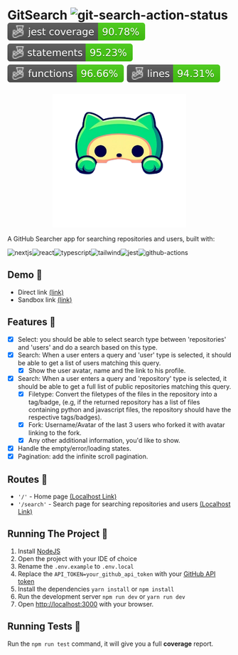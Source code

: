 
# GitSearch ![git-search-action-status](https://github.com/BelalAtallah/git-search/actions/workflows/actions.yml/badge.svg)  ![Jest coverage](./badges/coverage-jest%20coverage.svg) ![Jest coverage](./badges/coverage-statements.svg)  ![Jest coverage](./badges/coverage-functions.svg) ![Jest coverage](./badges/coverage-lines.svg)

<p align="center">
  <img src="./public/github-avatar.png" width="300px" height="300px" alt="Git-Search">
</p>
A GitHub Searcher app for searching repositories and users, built with:


![nextjs](https://img.shields.io/badge/next%20js-000000?style=for-the-badge&logo=nextdotjs&logoColor=white
)![react](https://img.shields.io/badge/React-20232A?style=for-the-badge&logo=react&logoColor=61DAFB)![typescript](https://img.shields.io/badge/TypeScript-007ACC?style=for-the-badge&logo=typescript&logoColor=white
)![tailwind](https://img.shields.io/badge/Tailwind_CSS-38B2AC?style=for-the-badge&logo=tailwind-css&logoColor=white
)![jest](https://img.shields.io/badge/Jest-323330?style=for-the-badge&logo=Jest&logoColor=white
)![github-actions](https://img.shields.io/badge/Github%20Actions-282a2e?style=for-the-badge&logo=githubactions&logoColor=367cfe
)

## Demo 🔻
- Direct link [(link)](https://jzsssq-3000.csb.app/search)
- Sandbox link [(link)](https://codesandbox.io/p/github/BelalAtallah/git-search/main?file=%2F.codesandbox%2Ftasks.json&workspaceId=fa509c70-06f2-42db-8869-0e0bf5b8b76b)

## Features 🔻
- [x] Select: you should be able to select search type between 'repositories' and 'users' and do a search based on this type.
- [x]  Search: When a user enters a query and 'user' type is selected, it should be able to get a list of users matching this query.
    - [x]  Show the user avatar, name and the link to his profile.
- [x]  Search: When a user enters a query and 'repository' type is selected, it should be able to get a full list of public repositories matching this query.
    - [x]  Filetype: Convert the filetypes of the files in the repository into a tag/badge, (e.g, if the returned repository has a list of files containing python and javascript files, the repository should have the respective tags/badges).
    - [x]  Fork: Username/Avatar of the last 3 users who forked it with avatar linking to the fork.
    - [x]  Any other additional information, you'd like to show.
-  [x] Handle the empty/error/loading states.
-  [x] Pagination: add the infinite scroll pagination.

## Routes 🔻
- `'/'` - Home page [(Localhost Link)](http://localhost:3000/)
- `'/search'` - Search page for searching repositories and users [(Localhost Link)](http://localhost:3000/search)

## Running The Project 🔻
1. Install [NodeJS](https://nodejs.org/en)
2. Open the project with your IDE of choice
3. Rename the `.env.example` to `.env.local`
4. Replace the `API_TOKEN=your_github_api_token` with your [GitHub API token]('https://github.com/settings/tokens')
5. Install the dependencies `yarn install` or `npm install`
6. Run the development server `npm run dev` or `yarn run dev`
7. Open [http://localhost:3000](http://localhost:3000) with your browser.

## Running Tests 🔻
Run the `npm run test` command, it will give you a full **coverage** report.


